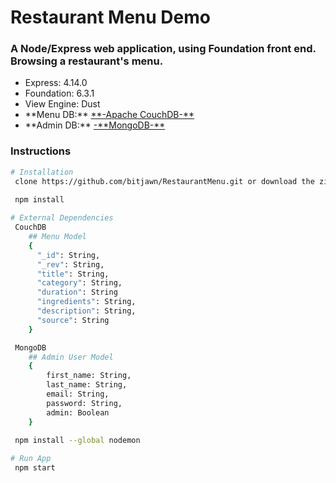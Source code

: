 # Restaurant Menu Demo
<h3>A Node/Express web application, using Foundation front end. Browsing a restaurant's menu.</h3>
<ul>
    <li>Express: 4.14.0</li>
    <li>Foundation: 6.3.1</li>
    <li>View Engine: Dust</li>
    <li>**Menu DB:** <a href="http://couchdb.apache.org/">**-Apache CouchDB-**</a></li>
    <li>**Admin DB:** <a href="https://www.mongodb.com/download-center?jmp=docs&_ga=1.202993809.1491474904.1492296757#community">-**MongoDB-**</a></li>
</ul>
<h3>Instructions</h3>

```bash
# Installation
 clone https://github.com/bitjawn/RestaurantMenu.git or download the zip
 
 npm install

# External Dependencies
 CouchDB
    ## Menu Model
    {
      "_id": String,
      "_rev": String,
      "title": String,
      "category": String,
      "duration": String
      "ingredients": String,
      "description": String,
      "source": String
    }

 MongoDB
    ## Admin User Model
    {
        first_name: String,
        last_name: String,
        email: String,
        password: String,
        admin: Boolean
    }

 npm install --global nodemon
 
# Run App
 npm start
```
